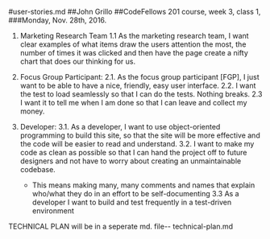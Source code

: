 #user-stories.md
##John Grillo
##CodeFellows 201 course, week 3, class 1,
###Monday, Nov. 28th, 2016.

1. Marketing Research Team
  1.1 As the marketing research team, I want clear examples of what items draw the users attention the most,
      the number of times it was clicked and then have the page create a nifty chart that does our thinking for us.

2. Focus Group Participant:
   2.1. As the focus group participant [FGP], I just want to be able to have a nice, friendly, easy user interface.
   2.2. I want the test to load seamlessly so that I can do the tests. Nothing breaks.
   2.3  I want it to tell me when I am done so that I can leave and collect my money.

3. Developer:
  3.1. As a developer, I want to use object-oriented programming to build this site,
    so that the site will be more effective and the code will be easier to read and understand.
  3.2. I want to make my code as clean as possible so that I can hand the project off to future designers
      and not have to worry about creating an unmaintainable codebase.
      - This means making many, many comments and names that explain who/what they do in an effort to be self-documenting
  3.3 As a developer I want to build and test frequently in a test-driven environment


TECHNICAL PLAN will be in a seperate md. file-- technical-plan.md
